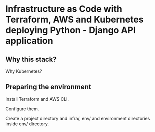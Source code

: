 # Infrastructure as Code with Terraform, AWS and Kubernetes deploying Python - Django API application

## Why this stack?

Why Kubernetes?

## Preparing the environment

Install Terraform and AWS CLI.

Configure them.

Create a project directory and infra/, env/ and environment directories inside env/ directory.

